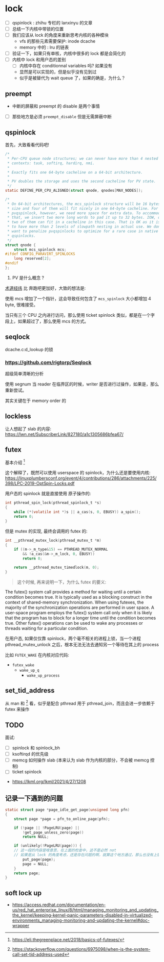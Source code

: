 # lock
- [ ] qspinlock : zhihu 专栏的 lanxinyu 的文章
- [ ] 总结一下内核中带锁的位置
- [ ] 我们应该从 lock 的角度来重新思考内核的各种模块
  - vfs 的那些元素需要保护: inode dcache
  - memory 中的 : lru 的链表
- [ ] 验证一下，如果只有单核，内核中很多的 lock 都是会简化的
- [ ] 内核中 lock 和用户态的差别
  - [ ]  内核中存在 conditionnal variables 吗? 如果没有
    - 显然是可以实现的，但是似乎没有见到过
    - 似乎是被替代为 wait queue 了，如果的确是，为什么？

## preempt
- 中断的屏蔽和 preempt 的 disable 是两个事情
- [ ] 那些地方是必须 `preempt_disable` 但是无需屏蔽中断

## qspinlock
首先，大致看看代码吧!
```c
/*
 * Per-CPU queue node structures; we can never have more than 4 nested
 * contexts: task, softirq, hardirq, nmi.
 *
 * Exactly fits one 64-byte cacheline on a 64-bit architecture.
 *
 * PV doubles the storage and uses the second cacheline for PV state.
 */
static DEFINE_PER_CPU_ALIGNED(struct qnode, qnodes[MAX_NODES]);

/*
 * On 64-bit architectures, the mcs_spinlock structure will be 16 bytes in
 * size and four of them will fit nicely in one 64-byte cacheline. For
 * pvqspinlock, however, we need more space for extra data. To accommodate
 * that, we insert two more long words to pad it up to 32 bytes. IOW, only
 * two of them can fit in a cacheline in this case. That is OK as it is rare
 * to have more than 2 levels of slowpath nesting in actual use. We don't
 * want to penalize pvqspinlocks to optimize for a rare case in native
 * qspinlocks.
 */
struct qnode {
    struct mcs_spinlock mcs;
#ifdef CONFIG_PARAVIRT_SPINLOCKS
    long reserved[2];
#endif
};
```
1. PV 是什么概念 ?

[术道经纬](https://zhuanlan.zhihu.com/p/100546935) 比 奔跑吧更加好，大致的想法是:

使用 mcs 增加了一个指针，这会导致任何包含了 `mcs_spinlock` 大小都增加 4 byte, 很难接受。


当只有三个 CPU 之内进行访问，那么使用 ticket spinlock 类似，都是在一个字段上，如果超过了，那么使用 mcs 的方式。

## seqlock
dcache.c:d_lookup 的锁

### https://github.com/rigtorp/Seqlock
超级简单清晰的分析

使用 segnum 当 reader 在临界区的时候，writer 是否进行过操作，如果是，那么重新尝试。

其实关键在于 memory order 的

## lockless
让人想起了 slab 的内容:
https://lwn.net/SubscriberLink/827180/a1c1305686bfea67/

## futex
基本介绍 [^2]

这个解释了，既然可以使用 userspace 的 spinlock，为什么还是要使用内核:
https://linuxplumbersconf.org/event/4/contributions/286/attachments/225/398/LPC-2019-OptSpin-Locks.pdf

用户态的 spinlock 就是直接使用 原子操作的:
```c
int pthread_spin_lock(pthread_spinlock_t *s)
{
    while (*(volatile int *)s || a_cas(s, 0, EBUSY)) a_spin();
    return 0;
}
```
但是 mutex 的实现, 最终会调用的 futex 的:
```c
int __pthread_mutex_lock(pthread_mutex_t *m)
{
    if ((m->_m_type&15) == PTHREAD_MUTEX_NORMAL
        && !a_cas(&m->_m_lock, 0, EBUSY))
        return 0;

    return __pthread_mutex_timedlock(m, 0);
}
```

> 这个时候, 再来说明一下，为什么 futex 的要义:

The futex() system call provides a method for waiting until a certain condition becomes true.  It is typically used
as a blocking construct in the context of shared-memory synchronization.  When using futexes, the majority  of  the
synchronization  operations are performed in user space.  A user-space program employs the futex() system call only
when it is likely that the program has to block for a longer time until the condition becomes true.  Other  futex()
operations can be used to wake any processes or threads waiting for a particular condition.

在用户态, 如果仅仅靠 spinlock，两个毫不相关的进程上锁，当一个进程 pthread_mutex_unlock 之后，根本无法无法去通知另一个等待在其上的 process

比如 `FUTEX_WAKE` 在内核对应代码:
- `futex_wake`
  - `wake_up_q`
    - `wake_up_process`

## set_tid_address
从 man 和 [^3] 看，似乎是配合 pthread 用于 pthread_join，而且会进一步依赖于 futex 来操作

## TODO
面试:
- [ ]  spinlock 和 spinlock_bh
- [ ]  ksoftirqd 的优先级
- [ ]  memcg 如何操作 slab (本来认为 slab 作为内核的部分，不会被 memcg 控制)
- [ ]  ticket spinlock

- https://lkml.org/lkml/2021/4/27/1208

## 记录一下遇到的问题

```c
static struct page *page_idle_get_page(unsigned long pfn)
{
    struct page *page = pfn_to_online_page(pfn);

    if (!page || !PageLRU(page) ||
        !get_page_unless_zero(page))
        return NULL;

    if (unlikely(!PageLRU(page))) {
    // 这一段的内容是啥意思，在上面的检查中，这不是必然 not
    // 如果是从 lock 的角度考虑，还是存在问题的啊，就算这个地方通过，那么也没有上锁，下面直接过去了，怎么办?
        put_page(page);
        page = NULL;
    }
    return page;
}
```

## soft lock up
- https://access.redhat.com/documentation/en-us/red_hat_enterprise_linux/8/html/managing_monitoring_and_updating_the_kernel/keeping-kernel-panic-parameters-disabled-in-virtualized-environments_managing-monitoring-and-updating-the-kernel#doc-wrapper

[^1]: https://lwn.net/Articles/262464/
[^2]: https://eli.thegreenplace.net/2018/basics-of-futexes/
[^3]: https://stackoverflow.com/questions/6975098/when-is-the-system-call-set-tid-address-used
